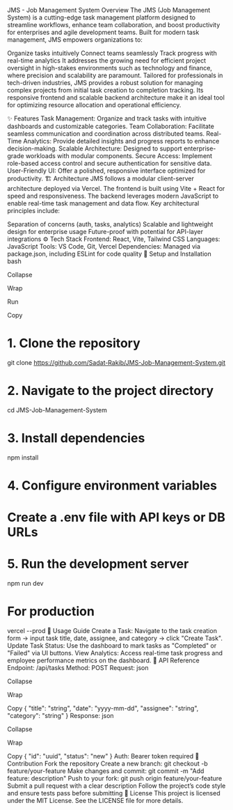 JMS - Job Management System
Overview
The JMS (Job Management System) is a cutting-edge task management platform designed to streamline workflows, enhance team collaboration, and boost productivity for enterprises and agile development teams. Built for modern task management, JMS empowers organizations to:

Organize tasks intuitively
Connect teams seamlessly
Track progress with real-time analytics
It addresses the growing need for efficient project oversight in high-stakes environments such as technology and finance, where precision and scalability are paramount. Tailored for professionals in tech-driven industries, JMS provides a robust solution for managing complex projects from initial task creation to completion tracking. Its responsive frontend and scalable backend architecture make it an ideal tool for optimizing resource allocation and operational efficiency.

✨ Features
Task Management: Organize and track tasks with intuitive dashboards and customizable categories.
Team Collaboration: Facilitate seamless communication and coordination across distributed teams.
Real-Time Analytics: Provide detailed insights and progress reports to enhance decision-making.
Scalable Architecture: Designed to support enterprise-grade workloads with modular components.
Secure Access: Implement role-based access control and secure authentication for sensitive data.
User-Friendly UI: Offer a polished, responsive interface optimized for productivity.
🏗️ Architecture
JMS follows a modular client-server architecture deployed via Vercel. The frontend is built using Vite + React for speed and responsiveness. The backend leverages modern JavaScript to enable real-time task management and data flow. Key architectural principles include:

Separation of concerns (auth, tasks, analytics)
Scalable and lightweight design for enterprise usage
Future-proof with potential for API-layer integrations
⚙️ Tech Stack
Frontend: React, Vite, Tailwind CSS
Languages: JavaScript
Tools: VS Code, Git, Vercel
Dependencies: Managed via package.json, including ESLint for code quality
🚀 Setup and Installation
bash

Collapse

Wrap

Run

Copy
# 1. Clone the repository
git clone https://github.com/Sadat-Rakib/JMS-Job-Management-System.git

# 2. Navigate to the project directory
cd JMS-Job-Management-System

# 3. Install dependencies
npm install

# 4. Configure environment variables
# Create a .env file with API keys or DB URLs

# 5. Run the development server
npm run dev

# For production
vercel --prod
📘 Usage Guide
Create a Task: Navigate to the task creation form → input task title, date, assignee, and category → click "Create Task".
Update Task Status: Use the dashboard to mark tasks as "Completed" or "Failed" via UI buttons.
View Analytics: Access real-time task progress and employee performance metrics on the dashboard.
📡 API Reference
Endpoint: /api/tasks
Method: POST
Request:
json

Collapse

Wrap

Copy
{
  "title": "string",
  "date": "yyyy-mm-dd",
  "assignee": "string",
  "category": "string"
}
Response:
json

Collapse

Wrap

Copy
{
  "id": "uuid",
  "status": "new"
}
Auth: Bearer token required
🤝 Contribution
Fork the repository
Create a new branch: git checkout -b feature/your-feature
Make changes and commit: git commit -m "Add feature: description"
Push to your fork: git push origin feature/your-feature
Submit a pull request with a clear description
Follow the project’s code style and ensure tests pass before submitting
📄 License
This project is licensed under the MIT License. See the LICENSE file for more details.
